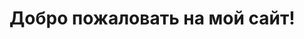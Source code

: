 <!DOCTYPE html>
<html lang="ru">
<head>
    <meta charset="UTF-8">
    <meta name="viewport" content="width=device-width, initial-scale=1.0">
    <title>Мой сайт</title>
    <link rel="stylesheet" href="styles.css">
</head>
<body>
    <h1>Добро пожаловать на мой сайт!</h1>
</body>
</html>
